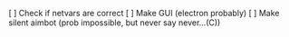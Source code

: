 [ ] Check if netvars are correct
[ ] Make GUI (electron probably)
[ ] Make silent aimbot (prob impossible, but never say never...(C))